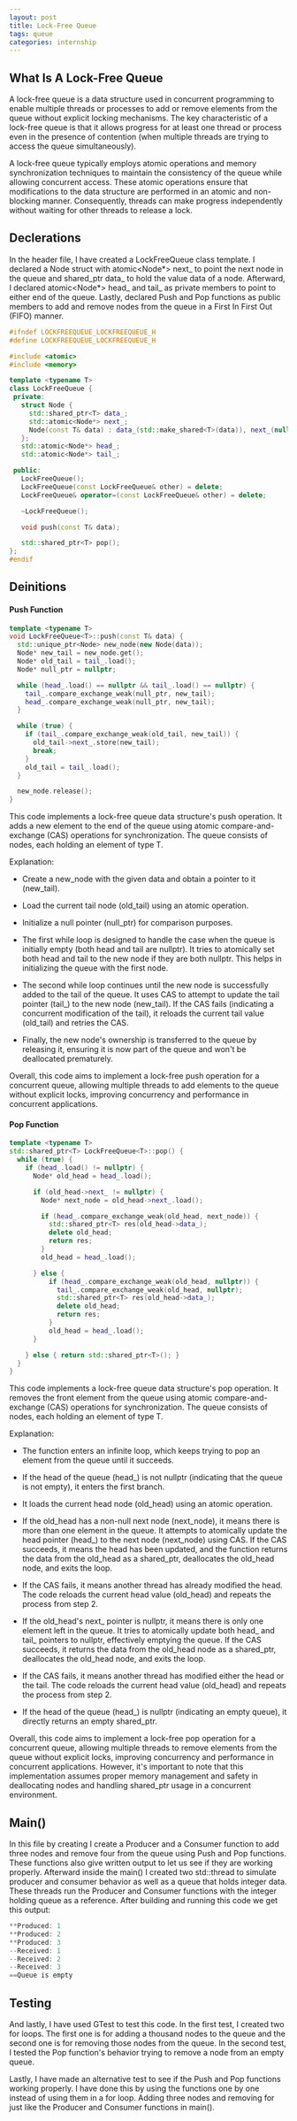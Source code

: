 ```yaml
---
layout: post
title: Lock-Free Queue
tags: queue
categories: internship
---
```


## What Is A Lock-Free Queue

  A lock-free queue is a data structure used in concurrent programming to enable
multiple threads or processes to add or remove elements from the queue without
explicit locking mechanisms. The key characteristic of a lock-free queue is that
it allows progress for at least one thread or process even in the presence of
contention (when multiple threads are trying to access the queue
simultaneously).

  A lock-free queue typically employs atomic operations and memory
synchronization techniques to maintain the consistency of the queue while
allowing concurrent access. These atomic operations ensure that modifications to
the data structure are performed in an atomic and non-blocking manner.
Consequently, threads can make progress independently without waiting for other
threads to release a lock.

## Declerations

  In the header file, I have created a LockFreeQueue class template. I declared a
Node struct with atomic<Node*> next_ to point the next node in the queue and
shared_ptr<T> data_ to hold the value data of a node. Afterward, I declared
atomic<Node*> head_ and tail_ as private members to point to either end of
the queue. Lastly, declared Push and Pop functions as public members to add and
remove nodes from the queue in a First In First Out (FIFO) manner.

```cpp
#ifndef LOCKFREEQUEUE_LOCKFREEQUEUE_H
#define LOCKFREEQUEUE_LOCKFREEQUEUE_H

#include <atomic>
#include <memory>

template <typename T>
class LockFreeQueue {
 private:
   struct Node {
     std::shared_ptr<T> data_;
     std::atomic<Node*> next_;
     Node(const T& data) : data_(std::make_shared<T>(data)), next_(nullptr) {}
   };
   std::atomic<Node*> head_;
   std::atomic<Node*> tail_;

 public:
   LockFreeQueue();
   LockFreeQueue(const LockFreeQueue& other) = delete;
   LockFreeQueue& operator=(const LockFreeQueue& other) = delete;

   ~LockFreeQueue();

   void push(const T& data);

   std::shared_ptr<T> pop();
};
#endif
```

## Deinitions

#### Push Function

```cpp
template <typename T>
void LockFreeQueue<T>::push(const T& data) {
  std::unique_ptr<Node> new_node(new Node(data));
  Node* new_tail = new_node.get();
  Node* old_tail = tail_.load();
  Node* null_ptr = nullptr;

  while (head_.load() == nullptr && tail_.load() == nullptr) {
    tail_.compare_exchange_weak(null_ptr, new_tail);
    head_.compare_exchange_weak(null_ptr, new_tail);
  }

  while (true) {
    if (tail_.compare_exchange_weak(old_tail, new_tail)) {
      old_tail->next_.store(new_tail);
      break;
    }
    old_tail = tail_.load();
  }

  new_node.release();
}
```
This code implements a lock-free queue data structure's push operation. It adds
a new element to the end of the queue using atomic compare-and-exchange (CAS)
operations for synchronization. The queue consists of nodes, each holding an
element of type T.

Explanation:

- Create a new_node with the given data and obtain a pointer to it (new_tail).

- Load the current tail node (old_tail) using an atomic operation.

- Initialize a null pointer (null_ptr) for comparison purposes.

- The first while loop is designed to handle the case when the queue is
initially empty (both head and tail are nullptr). It tries to atomically set
both head and tail to the new node if they are both nullptr. This helps in
initializing the queue with the first node.

- The second while loop continues until the new node is successfully added to
the tail of the queue. It uses CAS to attempt to update the tail pointer (tail_)
to the new node (new_tail). If the CAS fails (indicating a concurrent
modification of the tail), it reloads the current tail value (old_tail) and
retries the CAS.

- Finally, the new node's ownership is transferred to the queue by releasing it,
ensuring it is now part of the queue and won't be deallocated prematurely.

Overall, this code aims to implement a lock-free push operation for a concurrent
queue, allowing multiple threads to add elements to the queue without explicit
locks, improving concurrency and performance in concurrent applications.

#### Pop Function

```cpp
template <typename T>
std::shared_ptr<T> LockFreeQueue<T>::pop() {
  while (true) {
    if (head_.load() != nullptr) {
      Node* old_head = head_.load();

      if (old_head->next_ != nullptr) {
        Node* next_node = old_head->next_.load();

        if (head_.compare_exchange_weak(old_head, next_node)) {
          std::shared_ptr<T> res(old_head->data_);
          delete old_head;
          return res;
        }
        old_head = head_.load();

      } else {
          if (head_.compare_exchange_weak(old_head, nullptr)) {
            tail_.compare_exchange_weak(old_head, nullptr);
            std::shared_ptr<T> res(old_head->data_);
            delete old_head;
            return res;
          }
          old_head = head_.load();
      }

    } else { return std::shared_ptr<T>(); }
  }
}
```
This code implements a lock-free queue data structure's pop operation. It
removes the front element from the queue using atomic compare-and-exchange (CAS)
operations for synchronization. The queue consists of nodes, each holding an
element of type T.

Explanation:

- The function enters an infinite loop, which keeps trying to pop an element
  from the queue until it succeeds.

- If the head of the queue (head_) is not nullptr (indicating that the queue is
  not empty), it enters the first branch.

- It loads the current head node (old_head) using an atomic operation.

- If the old_head has a non-null next node (next_node), it means there is more
  than one element in the queue. It attempts to atomically update the head
  pointer (head_) to the next node (next_node) using CAS. If the CAS succeeds,
  it means the head has been updated, and the function returns the data from the
  old_head as a shared_ptr, deallocates the old_head node, and exits the loop.

- If the CAS fails, it means another thread has already modified the head. The
  code reloads the current head value (old_head) and repeats the process from
  step 2.

- If the old_head's next_ pointer is nullptr, it means there is only one element
  left in the queue. It tries to atomically update both head_ and tail_ pointers
  to nullptr, effectively emptying the queue. If the CAS succeeds, it returns
  the data from the old_head node as a shared_ptr, deallocates the old_head
  node, and exits the loop.

- If the CAS fails, it means another thread has modified either the head or the
  tail. The code reloads the current head value (old_head) and repeats the
  process from step 2.

- If the head of the queue (head_) is nullptr (indicating an empty queue), it
  directly returns an empty shared_ptr.

Overall, this code aims to implement a lock-free pop operation for a concurrent
queue, allowing multiple threads to remove elements from the queue without
explicit locks, improving concurrency and performance in concurrent
applications. However, it's important to note that this implementation assumes
proper memory management and safety in deallocating nodes and handling
shared_ptr usage in a concurrent environment.

## Main()

 In this file by creating I create a Producer and a Consumer function to add
three nodes and remove four from the queue using Push and Pop functions. These
functions also give written output to let us see if they are working properly.
Afterward inside the main() I created two std::thread to simulate producer and
consumer behavior as well as a queue that holds integer data. These threads run
the Producer and Consumer functions with the integer holding queue as a
reference. After building and running this code we get this output:

```cpp
**Produced: 1
**Produced: 2
**Produced: 3
--Received: 1
--Received: 2
--Received: 3
==Queue is empty
```

## Testing

And lastly, I have used GTest to test this code. In the first test, I created
two for loops. The first one is for adding a thousand nodes to the queue and the
second one is for removing those nodes from the queue. In the second test, I
tested the Pop function's behavior trying to remove a node from an empty queue.

Lastly, I have made an alternative test to see if the Push and Pop functions
working properly. I have done this by using the functions one by one instead of
using them in a for loop. Adding three nodes and removing for just like the
Producer and Consumer functions in main().